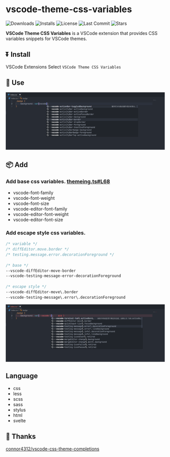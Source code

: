 # vscode-theme-css-variables

<p>
  <img alt="Downloads" src="https://img.shields.io/visual-studio-marketplace/d/xiaohuohumax.vscode-theme-css-variables">
  <img alt="Installs" src="https://img.shields.io/visual-studio-marketplace/i/xiaohuohumax.vscode-theme-css-variables">
  <img alt="License" src="https://img.shields.io/github/license/xiaohuohumax/vscode-theme-css-variables.svg"/>
  <img alt="Last Commit" src="https://img.shields.io/github/last-commit/xiaohuohumax/vscode-theme-css-variables.svg"/>
  <img alt="Stars" src="https://img.shields.io/github/stars/xiaohuohumax/vscode-theme-css-variables.svg"/>
</p>

**VSCode Theme CSS Variables** is a VSCode extension that provides CSS variables snippets for VSCode themes.

## ⏬ Install

VSCode Extensions Select `VSCode Theme CSS Variables`

## 📖 Use

![vscode](/images/vscode.png)

## 📦 Add

### Add base css variables. [themeing.ts#L68](https://github.com/microsoft/vscode/blob/main/src/vs/workbench/contrib/webview/browser/themeing.ts#L68)

- vscode-font-family
- vscode-font-weight
- vscode-font-size
- vscode-editor-font-family
- vscode-editor-font-weight
- vscode-editor-font-size

### Add escape style css variables.

```css
/* variable */
/* diffEditor.move.border */
/* testing.message.error.decorationForeground */

/* base */
--vscode-diffEditor-move-border
--vscode-testing-message-error-decorationForeground

/* escape style */
--vscode-diffEditor-move\.border
--vscode-testing-message\.error\.decorationForeground
```

![escape](/images/escape.png)

## Language

- css
- less
- scss
- sass
- stylus
- html
- svelte

## 🎉 Thanks

[connor4312/vscode-css-theme-completions](https://github.com/connor4312/vscode-css-theme-completions)